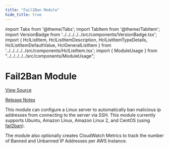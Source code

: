 ```yaml
---
title: "Fail2Ban Module"
hide_title: true
---
```


import Tabs from '@theme/Tabs';
import TabItem from '@theme/TabItem';
import VersionBadge from '../../../../../src/components/VersionBadge.tsx';
import { HclListItem, HclListItemDescription, HclListItemTypeDetails, HclListItemDefaultValue, HclGeneralListItem } from '../../../../../src/components/HclListItem.tsx';
import { ModuleUsage } from "../../../../../src/components/ModuleUsage";

<VersionBadge repoTitle="Security Modules" version="0.70.2" lastModifiedVersion="0.65.9"/>

# Fail2Ban Module

<a href="https://github.com/gruntwork-io/terraform-aws-security/tree/v0.70.2/modules/fail2ban" className="link-button" title="View the source code for this module in GitHub.">View Source</a>

<a href="https://github.com/gruntwork-io/terraform-aws-security/releases/tag/v0.65.9" className="link-button" title="Release notes for only versions which impacted this module.">Release Notes</a>

This module can configure a Linux server to automatically ban malicious ip addresses from connecting to the server
via SSH. This module currently supports Ubuntu, Amazon Linux, Amazon Linux 2, and CentOS (using
[fail2ban](https://www.fail2ban.org)).

The module also optionally creates CloudWatch Metrics to track the number of Banned and Unbanned IP Addresses per AWS
Instance.


<!-- ##DOCS-SOURCER-START
{
  "originalSources": [
    "https://github.com/gruntwork-io/terraform-aws-security/tree/v0.70.2/modules/fail2ban/readme.md",
    "https://github.com/gruntwork-io/terraform-aws-security/tree/v0.70.2/modules/fail2ban/variables.tf",
    "https://github.com/gruntwork-io/terraform-aws-security/tree/v0.70.2/modules/fail2ban/outputs.tf"
  ],
  "sourcePlugin": "module-catalog-api",
  "hash": "4f58107d5bfbceb7c55994d90d3e8e10"
}
##DOCS-SOURCER-END -->
